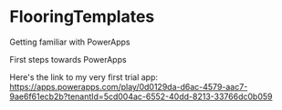 # FlooringTemplates

Getting familiar with PowerApps

First steps towards PowerApps

Here's the link to my very first trial app:
https://apps.powerapps.com/play/0d0129da-d6ac-4579-aac7-9ae6f61ecb2b?tenantId=5cd004ac-6552-40dd-8213-33766dc0b059
